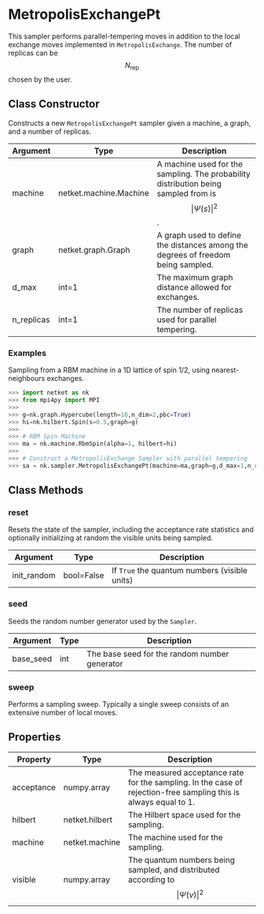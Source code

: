 # MetropolisExchangePt
This sampler performs parallel-tempering moves in addition to the local exchange moves implemented in `MetropolisExchange`. The number of replicas can be $$ N_{\mathrm{rep}} $$ chosen by the user.

## Class Constructor
Constructs a new ``MetropolisExchangePt`` sampler given a machine, a
graph, and a number of replicas.

| Argument |         Type         |                                            Description                                             |
|----------|----------------------|----------------------------------------------------------------------------------------------------|
|machine   |netket.machine.Machine|A machine used for the sampling. The probability distribution being sampled from is $$\|\Psi(s)\|^2$$.|
|graph     |netket.graph.Graph    |A graph used to define the distances among the degrees of freedom being sampled.                    |
|d_max     |int=1                 |The maximum graph distance allowed for exchanges.                                                   |
|n_replicas|int=1                 |The number of replicas used for parallel tempering.                                                 |


### Examples
Sampling from a RBM machine in a 1D lattice of spin 1/2, using
nearest-neighbours exchanges.

```python
>>> import netket as nk
>>> from mpi4py import MPI
>>>
>>> g=nk.graph.Hypercube(length=10,n_dim=2,pbc=True)
>>> hi=nk.hilbert.Spin(s=0.5,graph=g)
>>>
>>> # RBM Spin Machine
>>> ma = nk.machine.RbmSpin(alpha=1, hilbert=hi)
>>>
>>> # Construct a MetropolisExchange Sampler with parallel tempering
>>> sa = nk.sampler.MetropolisExchangePt(machine=ma,graph=g,d_max=1,n_replicas=16)

```



## Class Methods 
### reset
Resets the state of the sampler, including the acceptance rate statistics
and optionally initializing at random the visible units being sampled.

| Argument  |   Type   |                  Description                  |
|-----------|----------|-----------------------------------------------|
|init_random|bool=False|If ``True`` the quantum numbers (visible units)|


### seed
Seeds the random number generator used by the ``Sampler``.

|Argument |Type|                 Description                 |
|---------|----|---------------------------------------------|
|base_seed|int |The base seed for the random number generator|


### sweep
Performs a sampling sweep. Typically a single sweep
consists of an extensive number of local moves.



## Properties

| Property |               Type               |                                                        Description                                                        |
|----------|----------------------------------|---------------------------------------------------------------------------------------------------------------------------|
|acceptance|         numpy.array              | The measured acceptance rate for the sampling.         In the case of rejection-free sampling this is always equal to 1.  |
|hilbert   |         netket.hilbert           | The Hilbert space used for the sampling.                                                                                  |
|machine   |         netket.machine           | The machine used for the sampling.                                                                                        |
|visible   |                       numpy.array| The quantum numbers being sampled,                        and distributed according to $$\|\Psi(v)\|^2$$                    |

